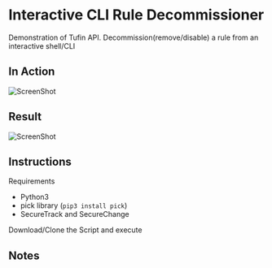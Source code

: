 Interactive CLI Rule Decommissioner 
====================

Demonstration of Tufin API.  Decommission(remove/disable) a rule from an interactive shell/CLI

In Action
---------
![ScreenShot](https://raw.githubusercontent.com/packetinspector/Tufin/master/SecureChange-CLI%20Rule%20Decom/images/decom-anim.gif)

Result
---------
![ScreenShot](https://raw.githubusercontent.com/packetinspector/Tufin/master/SecureChange-CLI%20Rule%20Decom/images/sc_result.png)

Instructions
---------
Requirements

-  Python3
-  pick library (```pip3 install pick```)
-  SecureTrack and SecureChange

Download/Clone the Script and execute

Notes
-------
